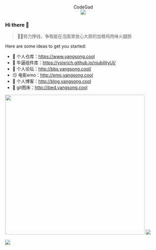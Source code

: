  
<div align="center" style="margin:20px">
    <div>
        CodeGad
    </div>
    <img src="https://komarev.com/ghpvc/?username=ysisrich&color=21D4FD" />
</div>

### Hi there 👋 

> 🤪🤪努力挣钱，争取能在泡面里放心大胆的加根鸡肉味火腿肠

Here are some ideas to get you started:

- 🔭 个人仓库：https://www.yangsong.cool
- 🌱 牛逼组件库：https://ysisrich.github.io/niubilityUI/
- 👯 个人论坛：http://bbs.yangsong.cool/
- 😗 电影emo：http://emo.yangsong.cool
- 🤔 个人博客：http://blog.yangsong.cool
- 📆 git图床：http://ibed.yangsong.cool


<p align="left">
    <img  style="width:450px;" src="https://github-readme-stats.vercel.app/api?username=ysisrich&hide_title=true&locale=cn&show_icons=true&line_height=22&hide_border=true&bg_color=0,FA8BFF,2BD2FF,2BFF88" />
    <img  src="https://github-readme-stats.vercel.app/api/top-langs/?username=ysisrich&layout=compact&hide_title=true&hide_border=true&bg_color=0,FA8BFF,2BD2FF,2BFF88" />
</p>



<!-- <p align="left">
    <a class="a-hover" href="https://github.com/ysisrich/niubilityUI">
      <img  src="https://github-readme-stats.vercel.app/api/pin/?username=ysisrich&repo=emo&theme=tokyonight&hide_border=true" />
    </a>
    <a class="a-hover" href="https://github.com/ysisrich/personal-navigation">
      <img  src="https://github-readme-stats.vercel.app/api/pin/?username=ysisrich&repo=picture-bed&theme=tokyonight&hide_border=true" />
    </a>
</p> -->

<img  src="https://cdn.jsdelivr.net/gh/ysisrich/Assets/readme/readme.gif" />
